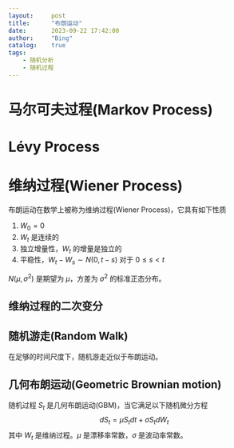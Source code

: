 ```yaml
---
layout:     post
title:      "布朗运动"
date:       2023-09-22 17:42:00
author:     "Bing"
catalog:    true
tags:
    - 随机分析
    - 随机过程
---
```


# 马尔可夫过程(Markov Process)

# Lévy Process

# 维纳过程(Wiener Process)
布朗运动在数学上被称为维纳过程(Wiener Process)，它具有如下性质
1. $W_0 = 0$
2. $W_t$ 是连续的
3. 独立增量性，$W_t$ 的增量是独立的
4. 平稳性，$W_t - W_s \sim N(0, t - s)$ 对于 $0 \leq s < t$

$N(\mu, \sigma^2)$ 是期望为 $\mu$，方差为 $\sigma^2$ 的标准正态分布。

## 维纳过程的二次变分

## 随机游走(Random Walk)
在足够的时间尺度下，随机游走近似于布朗运动。

## 几何布朗运动(Geometric Brownian motion)
随机过程 $S_t$ 是几何布朗运动(GBM)，当它满足以下随机微分方程
$$
    dS_t = \mu S_t dt + \sigma S_t dW_t
$$
其中 $W_t$ 是维纳过程。$\mu$ 是漂移率常数，$\sigma$ 是波动率常数。